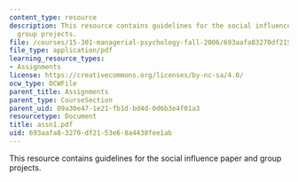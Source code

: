 ```yaml
---
content_type: resource
description: This resource contains guidelines for the social influence paper and
  group projects.
file: /courses/15-301-managerial-psychology-fall-2006/693aafa83270df2153e68a4438fee1ab_assn1.pdf
file_type: application/pdf
learning_resource_types:
- Assignments
license: https://creativecommons.org/licenses/by-nc-sa/4.0/
ocw_type: OCWFile
parent_title: Assignments
parent_type: CourseSection
parent_uid: 09a30e47-1e21-fb1d-bd4d-0d6b3e4f01a3
resourcetype: Document
title: assn1.pdf
uid: 693aafa8-3270-df21-53e6-8a4438fee1ab
---
```

This resource contains guidelines for the social influence paper and group projects.